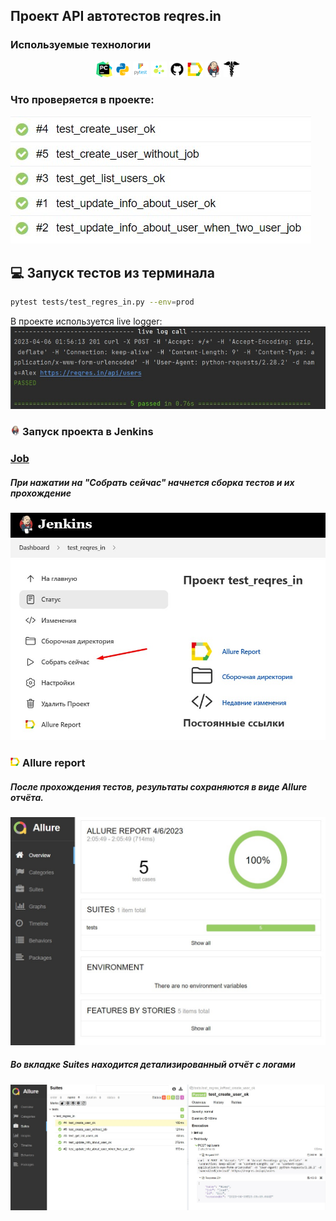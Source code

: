 ## Проект API автотестов reqres.in

<!-- Технологии -->

### Используемые технологии
<p  align="center">
  <code><img width="5%" title="Pycharm" src="./attachments/logo/pycharm.png"></code>
  <code><img width="5%" title="Python" src="./attachments/logo/python.png"></code>
  <code><img width="5%" title="Pytest" src="./attachments/logo/pytest.png"></code>
  <code><img width="5%" title="Selene" src="./attachments/logo/selene.png"></code>
  <code><img width="5%" title="GitHub" src="./attachments/logo/github.png"></code>
  <code><img width="5%" title="Allure Report" src="./attachments/logo/allure_report.png"></code>
  <code><img width="5%" title="Jenkins" src="./attachments/logo/jenkins.png"></code>
  <code><img width="5%" title="Requests" src="./attachments/logo/requests.png"></code>
</p>

### Что проверяется в проекте:
![This is an image](attachments/screenshots/tests_api.jpg)


## :computer: Запуск тестов из терминала
```bash
pytest tests/test_regres_in.py --env=prod
```

В проекте используется live logger:
![This is an image](attachments/screenshots/logger.jpg)

<!-- Jenkins -->

### <img width="3%" title="Jenkins" src="attachments/logo/jenkins.png"> Запуск проекта в Jenkins

### [Job](https://jenkins.autotests.cloud/job/test_reqres_in/)

##### При нажатии на "Собрать сейчас" начнется сборка тестов и их прохождение
![This is an image](attachments/screenshots/jenkins_api.jpg)

<!-- Allure report -->

### <img width="3%" title="Allure Report" src="attachments/logo/allure_report.png"> Allure report

##### После прохождения тестов, результаты сохраняются в виде Allure отчёта.

![This is an image](attachments/screenshots/allure_api.jpg)

##### Во вкладке Suites находится детализированный отчёт с логами

![This is an image](attachments/screenshots/allure_api_suites.jpg)
